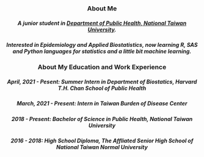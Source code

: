 <h3 align=center>About Me</h3>

<h5 align=center>A junior student in <a href="http://dph.ntu.edu.tw/web/index/index.jsp?lang=en">Department of Public Health, National Taiwan University</a>.</h5>
<h5 align=center>Interested in Epidemiology and Applied Biostatistics, now learning R, SAS and Python languages for statistics and a little bit machine learning.</h5>

<h3 align=center>About My Education and Work Experience</h3>
<h5 align=center>April, 2021 - Pesent: Summer Intern in Department of Biostatics, Harvard T.H. Chan School of Public Health</h5>
<h5 align=center>March, 2021 - Present: Intern in Taiwan Burden of Disease Center</h5>
<h5 align=center>2018 - Present: Bachelor of Science in Public Health, National Taiwan University</h5>
<h5 align=center>2016 - 2018: High School Diploma, The Affliated Senior High School of National Taiwan Normal University</h5>
